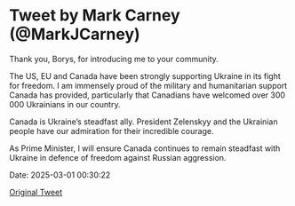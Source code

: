 # Tweet by Mark Carney (@MarkJCarney)

Thank you, Borys, for introducing me to your community.

The US, EU and Canada have been strongly supporting Ukraine in its fight for freedom. I am immensely proud of the military and humanitarian support Canada has provided, particularly that Canadians have welcomed over 300 000 Ukrainians in our country. 

Canada is Ukraine’s steadfast ally. President Zelenskyy and the Ukrainian people have our admiration for their incredible courage. 

As Prime Minister, I will ensure Canada continues to remain steadfast with Ukraine in defence of freedom against Russian aggression.

Date: 2025-03-01 00:30:22

[Original Tweet](https://x.com/MarkJCarney/status/1895632672547864750)

